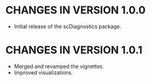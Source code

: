 # CHANGES IN VERSION 1.0.0
* Initial release of the scDiagnostics package.

# CHANGES IN VERSION 1.0.1
* Merged and revamped the vignettes.
* Improved visualizations.
